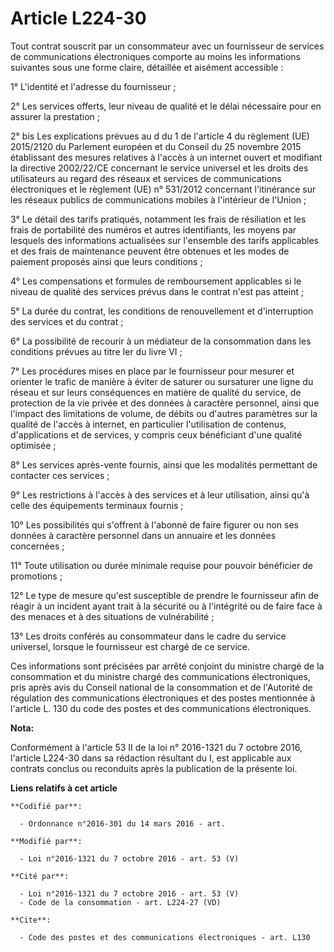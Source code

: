 # Article L224-30

Tout contrat souscrit par un consommateur avec un fournisseur de services de communications électroniques comporte au moins
les informations suivantes sous une forme claire, détaillée et aisément accessible :

1° L'identité et l'adresse du fournisseur ;

2° Les services offerts, leur niveau de qualité et le délai nécessaire pour en assurer la prestation ;

2° bis Les explications prévues au d du 1 de l'article 4 du règlement (UE) 2015/2120 du Parlement européen et du Conseil du
25 novembre 2015 établissant des mesures relatives à l'accès à un internet ouvert et modifiant la directive 2002/22/CE
concernant le service universel et les droits des utilisateurs au regard des réseaux et services de communications
électroniques et le règlement (UE) n° 531/2012 concernant l'itinérance sur les réseaux publics de communications mobiles à
l'intérieur de l'Union ;

3° Le détail des tarifs pratiqués, notamment les frais de résiliation et les frais de portabilité des numéros et autres
identifiants, les moyens par lesquels des informations actualisées sur l'ensemble des tarifs applicables et des frais de
maintenance peuvent être obtenues et les modes de paiement proposés ainsi que leurs conditions ;

4° Les compensations et formules de remboursement applicables si le niveau de qualité des services prévus dans le contrat
n'est pas atteint ;

5° La durée du contrat, les conditions de renouvellement et d'interruption des services et du contrat ;

6° La possibilité de recourir à un médiateur de la consommation dans les conditions prévues au titre Ier du livre VI ;

7° Les procédures mises en place par le fournisseur pour mesurer et orienter le trafic de manière à éviter de saturer ou
sursaturer une ligne du réseau et sur leurs conséquences en matière de qualité du service, de protection de la vie privée et
des données à caractère personnel, ainsi que l'impact des limitations de volume, de débits ou d'autres paramètres sur la
qualité de l'accès à internet, en particulier l'utilisation de contenus, d'applications et de services, y compris ceux
bénéficiant d'une qualité optimisée ;

8° Les services après-vente fournis, ainsi que les modalités permettant de contacter ces services ;

9° Les restrictions à l'accès à des services et à leur utilisation, ainsi qu'à celle des équipements terminaux fournis ;

10° Les possibilités qui s'offrent à l'abonné de faire figurer ou non ses données à caractère personnel dans un annuaire et
les données concernées ;

11° Toute utilisation ou durée minimale requise pour pouvoir bénéficier de promotions ;

12° Le type de mesure qu'est susceptible de prendre le fournisseur afin de réagir à un incident ayant trait à la sécurité ou
à l'intégrité ou de faire face à des menaces et à des situations de vulnérabilité ;

13° Les droits conférés au consommateur dans le cadre du service universel, lorsque le fournisseur est chargé de ce service.

Ces informations sont précisées par arrêté conjoint du ministre chargé de la consommation et du ministre chargé des
communications électroniques, pris après avis du Conseil national de la consommation et de l'Autorité de régulation des
communications électroniques et des postes mentionnée à l'article L. 130 du code des postes et des communications
électroniques.

**Nota:**

Conformément à l'article 53 II de la loi n° 2016-1321 du 7 octobre 2016, l'article L224-30 dans sa rédaction résultant du I,
est applicable aux contrats conclus ou reconduits après la publication de la présente loi.

**Liens relatifs à cet article**

	**Codifié par**:

	  - Ordonnance n°2016-301 du 14 mars 2016 - art.

	**Modifié par**:

	  - Loi n°2016-1321 du 7 octobre 2016 - art. 53 (V)

	**Cité par**:

	  - Loi n°2016-1321 du 7 octobre 2016 - art. 53 (V)
	  - Code de la consommation - art. L224-27 (VD)

	**Cite**:

	  - Code des postes et des communications électroniques - art. L130
